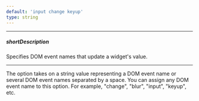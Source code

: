 ```yaml
---
default: 'input change keyup'
type: string
---
```

---
##### shortDescription
Specifies DOM event names that update a widget's value.

---
The option takes on a string value representing a DOM event name or several DOM event names separated by a space. You can assign any DOM event name to this option. For example, "change", "blur", "input", "keyup", etc.